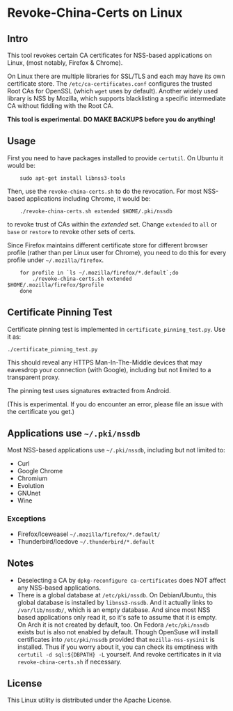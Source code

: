 Revoke-China-Certs on Linux
==========================================

## Intro

This tool revokes certain CA certificates for NSS-based applications on Linux,
(most notably, Firefox & Chrome).

On Linux there are multiple libraries for SSL/TLS and each may have its own
certificate store. The `/etc/ca-certificates.conf` configures the trusted
Root CAs for OpenSSL (which `wget` uses by default). Another widely used
library is NSS by Mozilla, which supports blacklisting a specific intermediate
CA without fiddling with the Root CA.

**This tool is experimental. DO MAKE BACKUPS before you do anything!**

## Usage

First you need to have packages installed to provide `certutil`. On Ubuntu it would be:

        sudo apt-get install libnss3-tools

Then, use the `revoke-china-certs.sh` to do the revocation.
For most NSS-based applications including Chrome, it would be:

        ./revoke-china-certs.sh extended $HOME/.pki/nssdb

to revoke trust of CAs within the *extended* set. Change `extended` to `all` or `base`
or `restore` to revoke other sets of certs.

Since Firefox maintains different certificate store for different browser profile (rather
than per Linux user for Chrome), you need to do this for every profile under `~/.mozilla/firefox`.

        for profile in `ls ~/.mozilla/firefox/*.default`;do
            ./revoke-china-certs.sh extended $HOME/.mozilla/firefox/$profile
        done

## Certificate Pinning Test

Certificate pinning test is implemented in `certificate_pinning_test.py`.
Use it as:

    ./certificate_pinning_test.py

This should reveal any HTTPS Man-In-The-Middle devices that may eavesdrop
your connection (with Google), including but not limited to a transparent
proxy.

The pinning test uses signatures extracted from Android.

(This is experimental. If you do encounter an error, please file an issue
with the certificate you get.)

## Applications use `~/.pki/nssdb`

Most NSS-based applications use `~/.pki/nssdb`, including but not limited to:

- Curl
- Google Chrome
- Chromium
- Evolution
- GNUnet
- Wine

### Exceptions

- Firefox/Iceweasel `~/.mozilla/firefox/*.default/`
- Thunderbird/Icedove `~/.thunderbird/*.default` 

## Notes

- Deselecting a CA by `dpkg-reconfigure ca-certificates` does NOT affect any NSS-based applications.
- There is a global database at `/etc/pki/nssdb`. On Debian/Ubuntu, this
  global database is installed by `libnss3-nssdb`. And it actually links to
  `/var/lib/nssdb/`, which is an empty database. And since most NSS based applications only read it, so it's safe to assume that it is empty. On Arch
  it is not created by default, too. On Fedora `/etc/pki/nssdb` exists but is
  also not enabled by default. Though OpenSuse will install certificates into
  `/etc/pki/nssdb` provided that `mozilla-nss-sysinit` is installed. Thus if
  you worry about it, you can check its emptiness with `certutil -d sql:${DBPATH} -L`
  yourself. And revoke certificates in it via `revoke-china-certs.sh` if necessary.

## License

This Linux utility is distributed under the Apache License.
